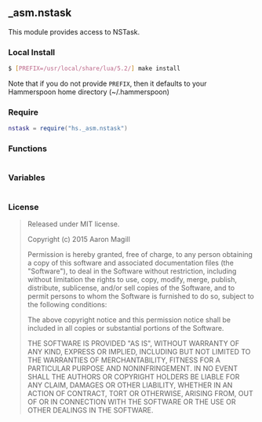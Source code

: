 _asm.nstask
-----------

This module provides access to NSTask.

### Local Install
~~~bash
$ [PREFIX=/usr/local/share/lua/5.2/] make install
~~~

Note that if you do not provide `PREFIX`, then it defaults to your Hammerspoon home directory (~/.hammerspoon)

### Require

~~~lua
nstask = require("hs._asm.nstask")
~~~

### Functions

~~~lua
~~~

### Variables

~~~lua
~~~

### License

> Released under MIT license.
>
> Copyright (c) 2015 Aaron Magill
>
> Permission is hereby granted, free of charge, to any person obtaining a copy of this software and associated documentation files (the "Software"), to deal in the Software without restriction, including without limitation the rights to use, copy, modify, merge, publish, distribute, sublicense, and/or sell copies of the Software, and to permit persons to whom the Software is furnished to do so, subject to the following conditions:
>
> The above copyright notice and this permission notice shall be included in all copies or substantial portions of the Software.
>
> THE SOFTWARE IS PROVIDED "AS IS", WITHOUT WARRANTY OF ANY KIND, EXPRESS OR IMPLIED, INCLUDING BUT NOT LIMITED TO THE WARRANTIES OF MERCHANTABILITY, FITNESS FOR A PARTICULAR PURPOSE AND NONINFRINGEMENT. IN NO EVENT SHALL THE AUTHORS OR COPYRIGHT HOLDERS BE LIABLE FOR ANY CLAIM, DAMAGES OR OTHER LIABILITY, WHETHER IN AN ACTION OF CONTRACT, TORT OR OTHERWISE, ARISING FROM, OUT OF OR IN CONNECTION WITH THE SOFTWARE OR THE USE OR OTHER DEALINGS IN THE SOFTWARE.
>